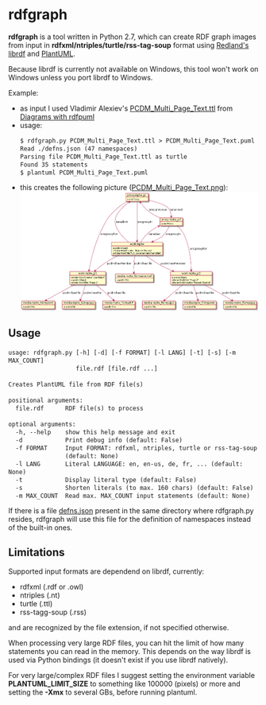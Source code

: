 # rdfgraph
**rdfgraph** is a tool written in Python 2.7, which can create RDF graph
images from input in **rdfxml/ntriples/turtle/rss-tag-soup** format
using [Redland's librdf] and [PlantUML].

Because librdf is currently not available on Windows, this tool won't work
on Windows unless you port librdf to Windows.

Example:
- as input I used Vladimir Alexiev's [PCDM_Multi_Page_Text.ttl] from
  [Diagrams with rdfpuml]
- usage:
  ```  
  $ rdfgraph.py PCDM_Multi_Page_Text.ttl > PCDM_Multi_Page_Text.puml  
  Read ./defns.json (47 namespaces)  
  Parsing file PCDM_Multi_Page_Text.ttl as turtle  
  Found 35 statements  
  $ plantuml PCDM_Multi_Page_Text.puml  
  ```
- this creates the following picture ([PCDM_Multi_Page_Text.png]):  
  <img src="sample/PCDM_Multi_Page_Text.png" width="660px">

## Usage

```
usage: rdfgraph.py [-h] [-d] [-f FORMAT] [-l LANG] [-t] [-s] [-m MAX_COUNT]
                   file.rdf [file.rdf ...]

Creates PlantUML file from RDF file(s)

positional arguments:
  file.rdf      RDF file(s) to process

optional arguments:
  -h, --help    show this help message and exit
  -d            Print debug info (default: False)
  -f FORMAT     Input FORMAT: rdfxml, ntriples, turtle or rss-tag-soup
                (default: None)
  -l LANG       Literal LANGUAGE: en, en-us, de, fr, ... (default: None)
  -t            Display literal type (default: False)
  -s            Shorten literals (to max. 160 chars) (default: False)
  -m MAX_COUNT  Read max. MAX_COUNT input statements (default: None)
```
If there is a file [defns.json] present in the same directory where
rdfgraph.py resides, rdfgraph will use this file for the definition of
namespaces instead of the built-in ones.

## Limitations
Supported input formats are dependend on librdf, currently:
- rdfxml (.rdf or .owl)
- ntriples (.nt)
- turtle (.ttl)
- rss-tagg-soup (.rss)

and are recognized by the file extension, if not specified otherwise.

When processing very large RDF files, you can hit the limit of how many
statements you can read in the memory. This depends on the way librdf is
used via Python bindings (it doesn't exist if you use librdf natively).

For very large/complex RDF files I suggest setting the environment variable
**PLANTUML_LIMIT_SIZE** to something like 100000 (pixels) or more and setting
the **-Xmx** to several GBs, before running plantuml.

[Redland's librdf]: http://librdf.org
[PlantUML]: http://plantuml.com
[PCDM_Multi_Page_Text.ttl]: https://github.com/mrihtar/rdfgraph/blob/master/sample/PCDM_Multi_Page_Text.ttl
[Diagrams with rdfpuml]: https://github.com/duraspace/pcdm/wiki/Diagrams-with-rdfpuml
[PCDM_Multi_Page_Text.png]: https://github.com/mrihtar/rdfgraph/raw/master/sample/PCDM_Multi_Page_Text.png
[defns.json]: https://github.com/mrihtar/rdfgraph/blob/master/defns.json
